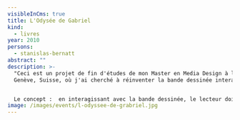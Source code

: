 ```yaml
---
visibleInCms: true
title: L'Odysée de Gabriel
kind:
  - livres
year: 2010
persons:
  - stanislas-bernatt
abstract: ""
description: >-
  "Ceci est un projet de fin d'études de mon Master en Media Design à la HEAD de
  Genève, Suisse, où j'ai cherché à réinventer la bande dessinée interactive."


  Le concept :  en interagissant avec la bande dessinée, le lecteur doit guider Gabriel pour sauver Pénélope. C'est en traçant les contours des cases qu'il suivra le cheminement de l'histoire en faisant attention à déjouer les pièges et énigmes. La seule manette de jeu dans ce projet interactif est votre stylo-bille ou crayon à papier.
image: /images/events/l-odyssee-de-grabriel.jpg
---
```

